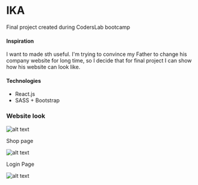 # IKA

Final project created during CodersLab bootcamp 



#### Inspiration

I want to made sth useful.
I'm trying to convince my Father to change his company website for long time, so 
I decide that for final project I can show how his website can look like.

#### Technologies

- React.js
- SASS + Bootstrap 


### Website look 

![alt text](https://preview.ibb.co/mBS0Ko/ika_page.png)

Shop page

![alt text](https://preview.ibb.co/hqU85T/ika_shop_page.png)

Login Page

![alt text](https://preview.ibb.co/ieBueo/login_page.png)

